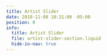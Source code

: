 ```yaml
---
title: Artist Slider
date: 2018-11-08 10:31:00 -05:00
position: 0
info:
  title: Artist Slider
  file: artist-slider-section.liquid
  hide-in-nav: true
---
```


